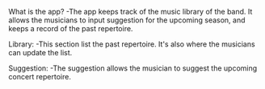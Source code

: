 What is the app?
-The app keeps track of the music library of the band. It allows the musicians to input suggestion for the upcoming season, and keeps a record of the past repertoire.

Library:
-This section list the past repertoire. It's also where the musicians can update the list.

Suggestion:
-The suggestion allows the musician to suggest the upcoming concert repertoire. 
